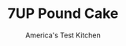 ---
layout: ../../layouts/MarkdownPostLayout.astro
title: 7UP Pound Cake
author: America's Test Kitchen
pubDate: 2023-03-15
description: "In the early 1950s, soda companies began marketing their products as more than mere drink. The effervescent, slightly acidic soda gives this cake the flavor, lift, and uniquely tender texture that make it a treasured favorite."
image_url: https://res.cloudinary.com/hksqkdlah/image/upload/ar_1:1,c_fill,dpr_2.0,f_auto,fl_lossy.progressive.strip_profile,g_faces:auto,q_auto:low,w_344/40939_sfs-7-up-cake-23
tags: ["Desserts or Baked Goods","Cakes","Cookbook Collection","Lost Recipes"]
calories: 6253
protein: 5
carbohydrates: 78
fats: 
fiber: 
ingredients: ["2 1/2 cups (17½ ounces), granulated sugar","5 , large eggs, room temperature","1/2 cup, 7UP, room temperature (see note)","1 tablespoon grated, lemon zest plus 2 tablespoons juice","1 tablespoon grated, lime zest plus 2 tablespoons juice (2 limes)","1/2 teaspoon, salt","20 tablespoons (2 1/2 sticks), unsalted butter, melted and cooled slightly","3 1/4 cups (13 ounces), cake flour","1 cup (4 ounces), confectioners' sugar","1 tablespoon, lemon juice","1 tablespoon, lime juice"]
serves: 12
time: "2¼ hours, plus 2 hours cooling"
instructions: ["FOR THE CAKE: Adjust oven rack to lower-middle position and heat oven to 300 degrees. Grease and flour 16-cup nonstick tube pan. Process sugar, eggs, 7UP, lemon zest and juice, lime zest and juice, and salt in food processor until smooth. With processor running, add melted butter in steady stream until incorporated. Transfer to large bowl. Add flour in 3 additions, whisking to combine after each addition.","Transfer batter to prepared pan and gently tap pan on counter to release air bubbles. Bake until skewer inserted in center comes out clean, 1¼ to 1½ hours, rotating pan halfway through baking. Let cake cool in pan on wire rack set in rimmed baking sheet for 10 minutes.","FOR THE GLAZE: While cake is baking, whisk sugar, lemon juice, and lime juice together in bowl. Remove cake from pan and transfer to rack. Pour half of glaze over warm cake and let cool completely, about 2 hours. Pour remaining glaze over cake and let set for 10 minutes before serving. (Cake can be stored at room temperature for up to 3 days.)"]
nutrition: ["74 mg Potassium","73 mg Phosphorus","25 mg Calcium","2 mg Iron","8 mg Magnesium","133 mg Sodium","21 g Fat","2 mg Niacin (B3)","5 g Monounsaturated","1 g Polyunsaturated","3 mg Vitamin C","128 mg Cholesterol","12 g Saturated","42 µg Folic acid","25 µg Folate (food)","53 g Sugars","1 µg Vitamin K","55 g Water","78 g Carbs","97 µg Folate equivalent (total)","5 g Protein","195 µg Vitamin A","521 kcal Energy","50 g Sugars, added","6253 calories"]
notes: "Fresh, not flat, 7UP is essential for the best texture and rise. You can also bake the cake in a 12-cup nonstick Bundt pan."
---